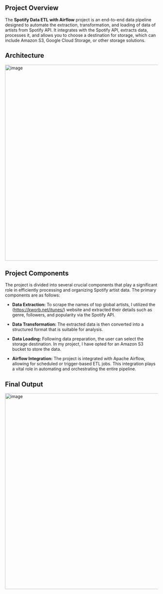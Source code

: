 ## Project Overview

The **Spotify Data ETL with Airflow** project is an end-to-end data pipeline designed to automate the extraction, transformation, and loading of data of artists from Spotify API. It integrates with the Spotify API, extracts data, processes it, and allows you to choose a destination for storage, which can include Amazon S3, Google Cloud Storage, or other storage solutions.

## Architecture

<img width="646" alt="image" src="https://github.com/Surendraprajapat18/airflow_spotify_etl_pipeline/assets/97840357/c7457248-9607-42bb-9f83-687b353f93ed">


## Project Components
The project is divided into several crucial components that play a significant role in efficiently processing and organizing Spotify artist data. The primary components are as follows:

- **Data Extraction:** To scrape the names of top global artists, I utilized the (https://kworb.net/itunes/) website and extracted their details such as genre, followers, and popularity via the Spotify API.

- **Data Transformation:** The extracted data is then converted into a structured format that is suitable for analysis.

- **Data Loading:** Following data preparation, the user can select the storage destination. In my project, I have opted for an Amazon S3 bucket to store the data.

- **Airflow Integration:** The project is integrated with Apache Airflow, allowing for scheduled or trigger-based ETL jobs. This integration plays a vital role in automating and orchestrating the entire pipeline.


## Final Output
<img width="646" alt="image" src="https://github.com/Surendraprajapat18/airflow_spotify_etl_pipeline/assets/97840357/4dc0cb42-c362-418d-aa2e-a9349dea7c13">
